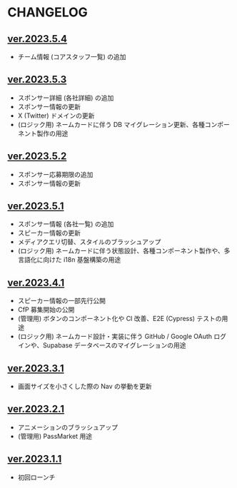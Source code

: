 # CHANGELOG

## [ver.2023.5.4](https://github.com/vuejs-jp/vuefes-2023/tree/ver.2023.5.4)

- チーム情報 (コアスタッフ一覧) の追加

## [ver.2023.5.3](https://github.com/vuejs-jp/vuefes-2023/tree/ver.2023.5.3)

- スポンサー詳細 (各社詳細) の追加
- スポンサー情報の更新
- X (Twitter) ドメインの更新
- (ロジック用) ネームカードに伴う DB マイグレーション更新、各種コンポーネント製作の用途

## [ver.2023.5.2](https://github.com/vuejs-jp/vuefes-2023/tree/ver.2023.5.2)

- スポンサー応募期限の追加
- スポンサー情報の更新

## [ver.2023.5.1](https://github.com/vuejs-jp/vuefes-2023/tree/ver.2023.5.1)

- スポンサー情報 (各社一覧) の追加
- スピーカー情報の更新
- メディアクエリ切替、スタイルのブラッシュアップ
- (ロジック用) ネームカードに伴う状態設計、各種コンポーネント製作や、多言語化に向けた i18n 基盤構築の用途

## [ver.2023.4.1](https://github.com/vuejs-jp/vuefes-2023/tree/ver.2023.4.1)

- スピーカー情報の一部先行公開
- CfP 募集開始の公開
- (管理用) ボタンのコンポーネント化や CI 改善、E2E (Cypress) テストの用途
- (ロジック用) ネームカード設計・実装に伴う GitHub / Google OAuth ログインや、Supabase データベースのマイグレーションの用途

## [ver.2023.3.1](https://github.com/vuejs-jp/vuefes-2023/tree/ver.2023.3.1)

- 画面サイズを小さくした際の Nav の挙動を更新

## [ver.2023.2.1](https://github.com/vuejs-jp/vuefes-2023/tree/ver.2023.2.1)

- アニメーションのブラッシュアップ
- (管理用) PassMarket 用途

## [ver.2023.1.1](https://github.com/vuejs-jp/vuefes-2023/tree/ver.2023.1.1)

- 初回ローンチ
